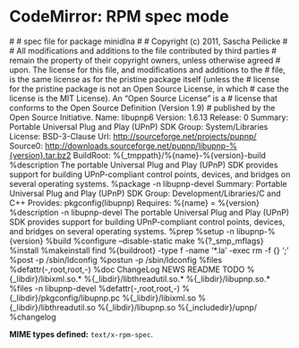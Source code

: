 CodeMirror: RPM spec mode
=========================

\# \# spec file for package minidlna \# \# Copyright (c) 2011, Sascha Peilicke \# \# All modifications and additions to the file contributed by third parties \# remain the property of their copyright owners, unless otherwise agreed \# upon. The license for this file, and modifications and additions to the \# file, is the same license as for the pristine package itself (unless the \# license for the pristine package is not an Open Source License, in which \# case the license is the MIT License). An “Open Source License” is a \# license that conforms to the Open Source Definition (Version 1.9) \# published by the Open Source Initiative. Name: libupnp6 Version: 1.6.13 Release: 0 Summary: Portable Universal Plug and Play (UPnP) SDK Group: System/Libraries License: BSD-3-Clause Url: http://sourceforge.net/projects/pupnp/ Source0: http://downloads.sourceforge.net/pupnp/libupnp-%{version}.tar.bz2 BuildRoot: %{\_tmppath}/%{name}-%{version}-build %description The portable Universal Plug and Play (UPnP) SDK provides support for building UPnP-compliant control points, devices, and bridges on several operating systems. %package -n libupnp-devel Summary: Portable Universal Plug and Play (UPnP) SDK Group: Development/Libraries/C and C++ Provides: pkgconfig(libupnp) Requires: %{name} = %{version} %description -n libupnp-devel The portable Universal Plug and Play (UPnP) SDK provides support for building UPnP-compliant control points, devices, and bridges on several operating systems. %prep %setup -n libupnp-%{version} %build %configure –disable-static make %{?\_smp\_mflags} %install %makeinstall find %{buildroot} -type f -name ‘\*.la’ -exec rm -f {} ‘;’ %post -p /sbin/ldconfig %postun -p /sbin/ldconfig %files %defattr(-,root,root,-) %doc ChangeLog NEWS README TODO %{\_libdir}/libixml.so.\* %{\_libdir}/libthreadutil.so.\* %{\_libdir}/libupnp.so.\* %files -n libupnp-devel %defattr(-,root,root,-) %{\_libdir}/pkgconfig/libupnp.pc %{\_libdir}/libixml.so %{\_libdir}/libthreadutil.so %{\_libdir}/libupnp.so %{\_includedir}/upnp/ %changelog

**MIME types defined:** `text/x-rpm-spec`.
